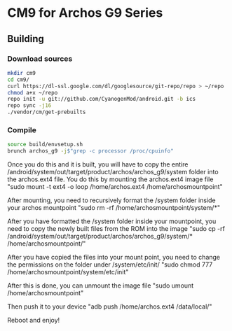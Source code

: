 # CM9 for Archos G9 Series

## Building 

### Download sources

```bash
mkdir cm9
cd cm9/
curl https://dl-ssl.google.com/dl/googlesource/git-repo/repo > ~/repo
chmod a+x ~/repo
repo init -u git://github.com/CyanogenMod/android.git -b ics
repo sync -j16
./vendor/cm/get-prebuilts
```

### Compile

```bash
source build/envsetup.sh
brunch archos_g9 -j$"grep -c processor /proc/cpuinfo"
```

Once you do this and it is built, you will have to copy the entire /android/system/out/target/product/archos/archos_g9/system folder
into the archos.ext4 file. 
You do this by mounting the archos.ext4 image file "sudo mount -t ext4 -o loop /home/archos.ext4 /home/archosmountpoint"

After mounting, you need to recursively format the /system folder inside your archos mountpoint
"sudo rm -rf /home/archosmountpoint/system/*"

After you have formatted the /system folder inside your mountpoint, you need to copy the newly built files from the ROM into the image
"sudo cp -rf /android/system/out/target/product/archos/archos_g9/system/* /home/archosmountpoint/"

After you have copied the files into your mount point, you need to change the permissions on the folder under /system/etc/init/
"sudo chmod 777 /home/archosmountpoint/system/etc/init"

After this is done, you can unmount the image file
"sudo umount /home/archosmountpoint"

Then push it to your device
"adb push /home/archos.ext4 /data/local/"

Reboot and enjoy!
